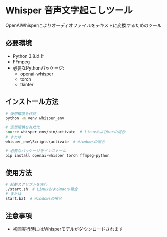 # Whisper 音声文字起こしツール

OpenAIWhisperによりオーディオファイルをテキストに変換するためのツール


## 必要環境

- Python 3.8以上
- FFmpeg
- 必要なPythonパッケージ:
  - openai-whisper
  - torch
  - tkinter

## インストール方法

```bash
# 仮想環境を作成
python -m venv whisper_env

# 仮想環境を有効化
source whisper_env/bin/activate  # Linuxおよびmacの場合
# または
whisper_env\Scripts\activate  # Windowsの場合

# 必要なパッケージをインストール
pip install openai-whisper torch ffmpeg-python
```

## 使用方法

```bash
# 起動スクリプトを実行
./start.sh  # Linuxおよびmacの場合
# または
start.bat  # Windowsの場合
```

## 注意事項

- 初回実行時にはWhisperモデルがダウンロードされます


